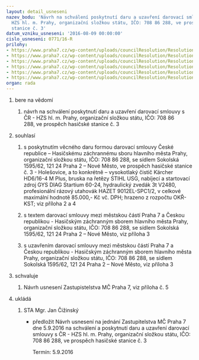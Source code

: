 ```yaml
---
layout: detail_usneseni
nazev_bodu: 'Návrh na schválení poskytnutí daru a uzavření darovací smlouvy s ČR -
  HZS hl. m. Prahy, organizační složkou státu, IČO: 708 86 288, ve prospěch hasičské
  stanice č. 3'
datum_vzniku_usneseni: '2016-08-09 00:00:00'
cislo_usneseni: 0771/16-R
prilohy:
- https://www.praha7.cz/wp-content/uploads/councilResolution/Resolutions/28046/export/Priloha1DuvodovazpravaHZS~89750.docx
- https://www.praha7.cz/wp-content/uploads/councilResolution/Resolutions/28046/export/Priloha2ZadostHZS~89749.pdf
- https://www.praha7.cz/wp-content/uploads/councilResolution/Resolutions/28046/export/Priloha3darovaci_smlouva_hzs~89748.doc
- https://www.praha7.cz/wp-content/uploads/councilResolution/Resolutions/28046/export/zapisBR2016~89747.pdf
- https://www.praha7.cz/wp-content/uploads/councilResolution/Resolutions/28046/export/HZSUsneseniZMC~89746.pdf
- https://www.praha7.cz/wp-content/uploads/councilResolution/Resolutions/28046/export/export~298131.pdf
organ: rada
---
```

<ol class="urzList_view" id="urzList">
<li class="urzClass1" id=""><span name="1">bere na vědomí</span> 
<ol class="urzOlClass">
<li class="urzClass2" style="TEXT-ALIGN: left" id=""><span><p>návrh na schválení poskytnutí daru a uzavření darovací smlouvy s ČR - HZS hl. m. Prahy, organizační složkou státu, IČO: 708 86 288,&nbsp;ve prospěch hasičské stanice č. 3</p></span></li></ol></li>
<li class="urzClass1" id=""><span name="26">souhlasí</span> 
<ol class="urzOlClass">
<li class="urzClass2" style="TEXT-ALIGN: left" id=""><span><p>s poskytnutím věcného daru formou darovací smlouvy&nbsp;České republice – Hasičskému záchrannému sboru hlavního města Prahy, organizační složkou státu,&nbsp;IČO: 708 86 288, se sídlem Sokolská 1595/62, 121 24 Praha 2 – Nové Město, ve prospěch hasičské stanice č. 3 - Holešovice, a to konkrétně – vysokotlaký čistič Kärcher HD6/16-4 M Plus, bruska na řetězy STIHL USG, nabíjecí a startovací zdroj GYS DIAG Startium 60-24, hydraulický zvedák 3t V2480, profesionální&nbsp;rázový utahovák HAZET 9012EL-SPC1/2, v celkové maximální&nbsp;hodnotě 85.000,- Kč vč. DPH; hrazeno z rozpočtu OKŘ-KST; viz příloha 2 a 4</p></span></li>
<li class="urzClass2" style="TEXT-ALIGN: left" id=""><span><p>s textem darovací smlouvy mezi městskou částí Praha 7 a Českou republikou - Hasičským záchranným sborem hlavního města Prahy, organizační složkou státu,&nbsp;IČO: 708 86 288, se sídlem Sokolská 1595/62, 121 24 Praha 2 – Nové Město, viz příloha 3</p></span></li>
<li class="urzClass2" style="TEXT-ALIGN: left" id=""><span><p>s uzavřením darovací smlouvy mezi městskou částí Praha 7 a Českou republikou - Hasičským záchranným sborem hlavního města Prahy, organizační složkou státu,&nbsp;IČO: 708 86 288, se sídlem Sokolská 1595/62, 121 24 Praha 2 – Nové Město, viz příloha 3</p></span></li></ol></li>
<li class="urzClass1" id=""><span name="24">schvaluje</span> 
<ol class="urzOlClass">
<li class="urzClass2" style="TEXT-ALIGN: left" id=""><span><p>Návrh usnesení Zastupistelstva MČ Praha 7, viz příloha č. 5</p></span></li></ol></li><li class="urzClass1" id="urzUkoly"><span name="1">ukládá</span><ol class="urzOlClass"><li class="urzClass2"><span><p>STA Mgr. Jan Čižinský</p></span><ul class="urzUlClass"><li class="urzClass3"><span><p>předložit Návrh usnesení na jednání Zastupitelstva MČ Praha 7 dne 5.9.2016 na schválení a poskytnutí daru a uzavření darovací smlouvy s ČR - HZS hl. m. Prahy, organizační složkou státu, IČO: 708 86 288, ve prospěch hasičské stanice č. 3</p></span><span class="urzUkolTermin">  Termín:&nbsp;5.9.2016</span></li></ul></li></ol></li>
</ol>
